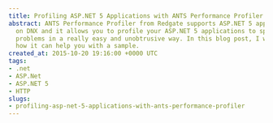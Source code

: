 ```yaml
---
title: Profiling ASP.NET 5 Applications with ANTS Performance Profiler
abstract: ANTS Performance Profiler from Redgate supports ASP.NET 5 applications running
  on DNX and it allows you to profile your ASP.NET 5 applications to spot performance
  problems in a really easy and unobtrusive way. In this blog post, I will show you
  how it can help you with a sample.
created_at: 2015-10-20 19:16:00 +0000 UTC
tags:
- .net
- ASP.Net
- ASP.NET 5
- HTTP
slugs:
- profiling-asp-net-5-applications-with-ants-performance-profiler
---
```

